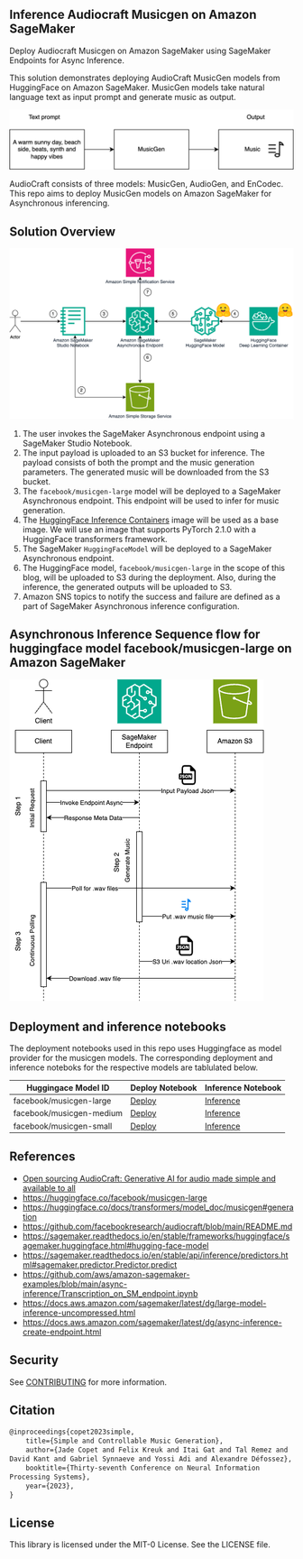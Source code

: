 ## Inference Audiocraft Musicgen on Amazon SageMaker

Deploy Audiocraft Musicgen on Amazon SageMaker using SageMaker Endpoints for Async Inference. 

This solution demonstrates deploying AudioCraft MusicGen models from HuggingFace on Amazon SageMaker. MusicGen models take natural language text as input prompt and generate music as output.

![MusicGen Models](assets/image.png)

AudioCraft consists of three models: MusicGen, AudioGen, and EnCodec. This repo aims to deploy MusicGen models on Amazon SageMaker for Asynchronous inferencing.

## Solution Overview

![Solution Overview](assets/Musicgen-on-Amazon-SageMaker.png)

1. The user invokes the SageMaker Asynchronous endpoint using a SageMaker Studio Notebook.
2. The input payload is uploaded to an S3 bucket for inference. The payload consists of both the prompt and the music generation parameters. The generated music will be downloaded from the S3 bucket.
3. The `facebook/musicgen-large`  model will be deployed to a SageMaker Asynchronous endpoint. This endpoint will be used to infer for music generation.
4. The [HuggingFace Inference Containers](https://github.com/aws/deep-learning-containers/blob/master/available_images.md#huggingface-inference-containers) image will be used as a base image. We will use an image that supports PyTorch 2.1.0 with a HuggingFace transformers framework.
5. The SageMaker `HuggingFaceModel` will be deployed to a SageMaker Asynchronous endpoint.
6. The HuggingFace model, `facebook/musicgen-large` in the scope of this blog, will be uploaded to S3 during the deployment. Also, during the inference, the generated outputs will be uploaded to S3.
7. Amazon SNS topics to notify the success and failure are defined as a part of SageMaker Asynchronous inference configuration.


## Asynchronous Inference Sequence flow for huggingface model facebook/musicgen-large on Amazon SageMaker

![Async inference endpoint sequence flow](assets/image-1.png)

## Deployment and inference notebooks

The deployment notebooks used in this repo uses Huggingface as model provider for the musicgen models. The corresponding deployment and inference noteboks for the respective models are tablulated below.

| Huggingace Model ID | Deploy Notebook | Inference Notebook |
| -- | -- | -- |
| facebook/musicgen-large | [Deploy](musicgen-large/deploy-musicgen-large.ipynb) | [Inference](musicgen-large/infer-async.ipynb) |
| facebook/musicgen-medium | [Deploy](musicgen-medium/deploy-musicgen-medium.ipynb) | [Inference](musicgen-medium/infer-async.ipynb) |
| facebook/musicgen-small | [Deploy](musicgen-small/deploy-musicgen-small.ipynb) | [Inference](musicgen-small/infer-async.ipynb) |

## References
- [Open sourcing AudioCraft: Generative AI for audio made simple and available to all](https://ai.meta.com/blog/audiocraft-musicgen-audiogen-encodec-generative-ai-audio/)
- https://huggingface.co/facebook/musicgen-large
- https://huggingface.co/docs/transformers/model_doc/musicgen#generation
- https://github.com/facebookresearch/audiocraft/blob/main/README.md
- https://sagemaker.readthedocs.io/en/stable/frameworks/huggingface/sagemaker.huggingface.html#hugging-face-model
- https://sagemaker.readthedocs.io/en/stable/api/inference/predictors.html#sagemaker.predictor.Predictor.predict
- https://github.com/aws/amazon-sagemaker-examples/blob/main/async-inference/Transcription_on_SM_endpoint.ipynb
- https://docs.aws.amazon.com/sagemaker/latest/dg/large-model-inference-uncompressed.html
- https://docs.aws.amazon.com/sagemaker/latest/dg/async-inference-create-endpoint.html

## Security

See [CONTRIBUTING](CONTRIBUTING.md#security-issue-notifications) for more information.

## Citation
```
@inproceedings{copet2023simple,
    title={Simple and Controllable Music Generation},
    author={Jade Copet and Felix Kreuk and Itai Gat and Tal Remez and David Kant and Gabriel Synnaeve and Yossi Adi and Alexandre Défossez},
    booktitle={Thirty-seventh Conference on Neural Information Processing Systems},
    year={2023},
}
```

## License

This library is licensed under the MIT-0 License. See the LICENSE file.

